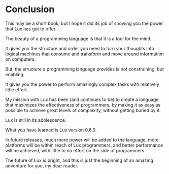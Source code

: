 # Conclusion

This may be a short book, but I hope it did its job of showing you the power that Lux has got to offer.

The beauty of a programming language is that it is a tool for the mind.

It gives you the structure and order you need to turn your thoughts into logical machines that consume and transform and move around information on computers.

But, the structure a programming language provides is not constraining, but enabling.

It gives you the power to perform amazingly complex tasks with relatively little effort.

My mission with Lux has been (and continues to be) to create a language that maximizes the effectiveness of programmers, by making it as easy as possible to achieve great levels of complexity, without getting buried by it.

Lux is still in its adolescence.

What you have learned is Lux version 0.6.0.

In future releases, much more power will be added to the language, more platforms will be within reach of Lux programmers, and better performance will be achieved, with little to no effort on the side of programmers.

The future of Lux is bright, and this is just the beginning of an amazing adventure for you, my dear reader.

